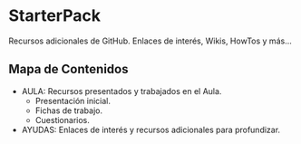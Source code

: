 # StarterPack
Recursos adicionales de GitHub. Enlaces de interés, Wikis, HowTos y más...
## Mapa de Contenidos
* AULA: Recursos presentados y trabajados en el Aula.
  * Presentación inicial.
  * Fichas de trabajo.
  * Cuestionarios.
* AYUDAS: Enlaces de interés y recursos adicionales para profundizar.
